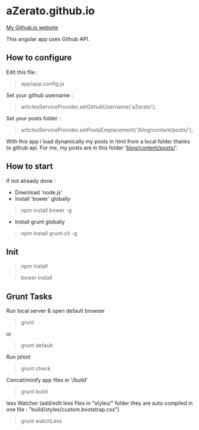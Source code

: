 # aZerato.github.io

[My Github.io website](http://aZerato.github.io/)

This angular app uses Github API.

## How to configure

Edit this file :

> app/app.config.js

Set your github username :

> articlesServiceProvider.setGithubUsername('aZerato');

Set your posts folder :

> articlesServiceProvider.setPostsEmplacement('/blog/content/posts/');

With this app i load dynamically my posts in html from a local folder thanks to github api.
For me, my posts are in this folder '[blog/content/posts/](https://github.com/aZerato/aZerato.github.io/tree/master/blog/content/posts)'.

## How to start

If not already done :

- Download 'node.js'
- Install 'bower' globally

> npm install bower -g

- Install grunt globally

> npm install grunt-cli -g

## Init

> npm install

> bower install

## Grunt Tasks 

Run local server & open default browser

> grunt

or

> grunt default

Run jshint

> grunt check

Concat/minify app files in '/build'

> grunt build

less Watcher (add/edit less files in "styles/" folder they are auto compiled in one file : "build/styles/custom.bootstrap.css")

> grunt watchLess
